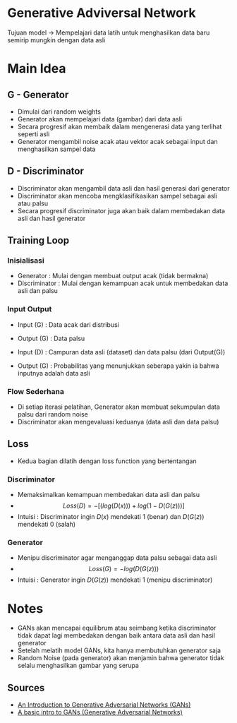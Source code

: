 # Generative Adviversal Network
Tujuan model -> Mempelajari data latih untuk menghasilkan data baru semirip mungkin dengan data asli

# Main Idea
## G - Generator
- Dimulai dari random weights
- Generator akan mempelajari data (gambar) dari data asli
- Secara progresif akan membaik dalam mengenerasi data yang terlihat seperti asli
- Generator mengambil noise acak atau vektor acak sebagai input dan menghasilkan sampel data

## D - Discriminator
- Discriminator akan mengambil data asli dan hasil generasi dari generator
- Discriminator akan mencoba mengklasifikasikan sampel sebagai asli atau palsu
- Secara progresif discriminator juga akan baik dalam membedakan data asli dan hasil generator


## Training Loop
### Inisialisasi
- Generator : Mulai dengan membuat output acak (tidak bermakna)
- Discriminator : Mulai dengan kemampuan acak untuk membedakan data asli dan palsu
### Input Output
- Input (G) : Data acak dari distribusi
- Output (G) : Data palsu

- Input (D) : Campuran data asli (dataset) dan data palsu (dari Output(G))
- Output (G) : Probabilitas yang menunjukkan seberapa yakin ia bahwa inputnya adalah data asli

### Flow Sederhana
- Di setiap iterasi pelatihan, Generator akan membuat sekumpulan data palsu dari random noise
- Discriminator akan mengevaluasi keduanya (data asli dan data palsu)

## Loss
- Kedua bagian dilatih dengan loss function yang bertentangan
### Discriminator
- Memaksimalkan kemampuan membedakan data asli dan palsu
- $$Loss(D) = -[(log(D(x))) + log(1 - D(G(z)))]$$
- Intuisi : Discriminator ingin $D(x)$ mendekati 1 (benar) dan $D(G(z))$ mendekati 0 (salah)

### Generator
- Menipu discriminator agar menganggap data palsu sebagai data asli
- $$Loss(G) = -log(D(G(z)))$$
- Intuisi : Generator ingin $D(G(z))$ mendekati 1 (menipu discriminator)


# Notes
- GANs akan mencapai equilibrum atau seimbang ketika discriminator tidak dapat lagi membedakan dengan baik antara data asli dan hasil generator
- Setelah melatih model GANs, kita hanya membutuhkan generator saja
- Random Noise (pada generator) akan menjamin bahwa generator tidak selalu menghasilkan gambar yang serupa
## Sources
- [An Introduction to Generative Adversarial Networks (GANs)](https://medium.com/aimonks/an-introduction-to-generative-adversarial-networks-gans-454d127640c1)
- [A basic intro to GANs (Generative Adversarial Networks)](https://towardsdatascience.com/a-basic-intro-to-gans-generative-adversarial-networks-c62acbcefff3/)

